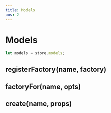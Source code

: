 ```yaml
---
title: Models
pos: 2
---
```


# Models

``` javascript
let models = store.models;
```

## registerFactory(name, factory)

## factoryFor(name, opts)

## create(name, props)
